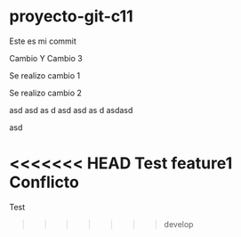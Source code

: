 # proyecto-git-c11
Este es mi commit

Cambio Y
Cambio 3


Se realizo cambio 1


Se realizo  cambio 2


asd
asd
as
d
asd
asd
as
d
asdasd

asd

<<<<<<< HEAD
Test feature1 Conflicto
=======
Test
>>>>>>> develop
